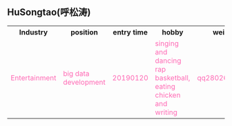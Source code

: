 ## HuSongtao(呼松涛)	
<table><tbody>
    <tr>
        <th>Industry</th><th>position</th><th>entry time</th><th>hobby</th><th>weixin</th><th>remarks</th>
    </tr>
    <tr>
        <td><font color="Hotpink">Entertainment</font></td>
		<td><font color="Hotpink">big data development</font></td><td><font color="Hotpink">20190120</font></td><td><font color="Hotpink">singing and dancing rap basketball, eating chicken and writing</font></td><td><font color="Hotpink">qq2802673147</font></td><td><font color="Hotpink">single and handsome</font></td>
    </tr>
</table>	
